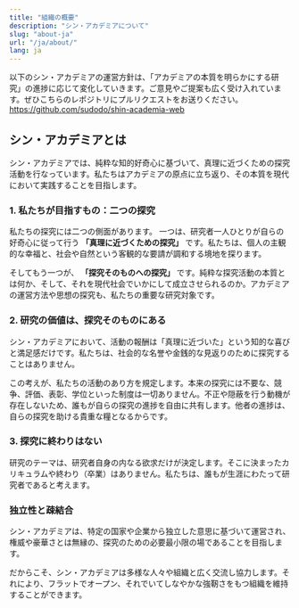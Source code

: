 ```yaml
---
title: "組織の概要"
description: "シン・アカデミアについて"
slug: "about-ja"
url: "/ja/about/"
lang: ja
---
```


以下のシン・アカデミアの運営方針は、「アカデミアの本質を明らかにする研究」の進捗に応じて変化していきます。ご意見やご提案も広く受け入れています。ぜひこちらのレポジトリにプルリクエストをお送りください。
https://github.com/sudodo/shin-academia-web

## シン・アカデミアとは

シン・アカデミアでは、純粋な知的好奇心に基づいて、真理に近づくための探究活動を行なっています。私たちはアカデミアの原点に立ち返り、その本質を現代において実践することを目指します。

### 1. 私たちが目指すもの：二つの探究

私たちの探究には二つの側面があります。 一つは、研究者一人ひとりが自らの好奇心に従って行う **「真理に近づくための探究」** です。私たちは、個人の主観的な幸福と、社会や自然という客観的な要請が調和する境地を探ります。

そしてもう一つが、 **「探究そのものへの探究」** です。純粋な探究活動の本質とは何か、そして、それを現代社会でいかにして成立させられるのか。アカデミアの運営方法や思想の探究も、私たちの重要な研究対象です。

### 2. 研究の価値は、探究そのものにある

シン・アカデミアにおいて、活動の報酬は「真理に近づいた」という知的な喜びと満足感だけです。私たちは、社会的な名誉や金銭的な見返りのために探究することはありません。

この考えが、私たちの活動のあり方を規定します。本来の探究には不要な、競争、評価、表彰、学位といった制度は一切ありません。不正や隠蔽を行う動機が存在しないため、誰もが自らの探究の進捗を自由に共有します。他者の進捗は、自らの探究を助ける貴重な糧となるからです。

### 3. 探究に終わりはない

研究のテーマは、研究者自身の内なる欲求だけが決定します。そこに決まったカリキュラムや終わり（卒業）はありません。私たちは、誰もが生涯にわたって研究者であると考えます。

### 独立性と疎結合

シン・アカデミアは、特定の国家や企業から独立した意思に基づいて運営され、権威や豪華さとは無縁の、探究のための必要最小限の場であることを目指します。

だからこそ、シン・アカデミアは多様な人々や組織と広く交流し協力します。それにより、フラットでオープン、それでいてしなやかな強靭さをもつ組織を維持することができます。
